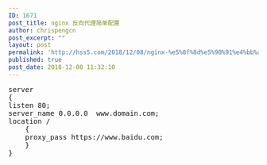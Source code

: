 ```yaml
---
ID: 1671
post_title: nginx 反向代理简单配置
author: chrispengcn
post_excerpt: ""
layout: post
permalink: 'http://hss5.com/2018/12/08/nginx-%e5%8f%8d%e5%90%91%e4%bb%a3%e7%90%86%e7%ae%80%e5%8d%95%e9%85%8d%e7%bd%ae/'
published: true
post_date: 2018-12-08 11:32:10
---
```

<pre>server
{
listen 80;
server_name 0.0.0.0  www.domain.com;
location /
    {
    proxy_pass https://www.baidu.com;
    }
}</pre>